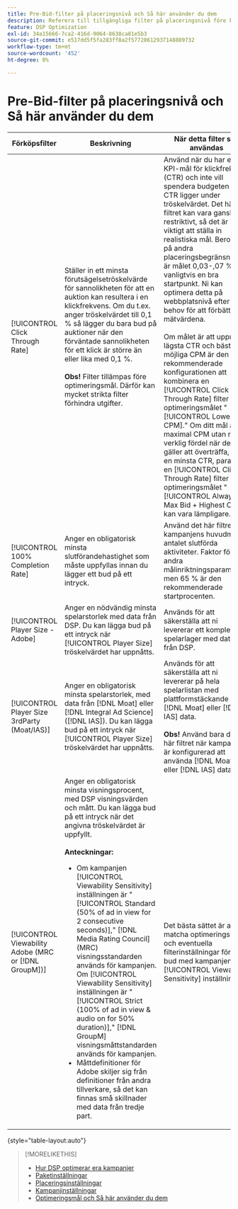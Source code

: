 ```yaml
---
title: Pre-Bid-filter på placeringsnivå och Så här använder du dem
description: Referera till tillgängliga filter på placeringsnivå före köp och se hur du använder dem.
feature: DSP Optimization
exl-id: 34a15666-7ca2-416d-9064-8638ca81e5b3
source-git-commit: e517dd5f5fa283ff8a2f57728612937148889732
workflow-type: tm+mt
source-wordcount: '452'
ht-degree: 0%

---
```


# Pre-Bid-filter på placeringsnivå och Så här använder du dem

| Förköpsfilter | Beskrivning | När detta filter ska användas |
| ---------------| ----------- | ---------------------- |
| [!UICONTROL Click Through Rate] | Ställer in ett minsta förutsägelsetröskelvärde för sannolikheten för att en auktion kan resultera i en klickfrekvens. Om du t.ex. anger tröskelvärdet till 0,1 % så lägger du bara bud på auktioner när den förväntade sannolikheten för ett klick är större än eller lika med 0,1 %.<br><br><b>Obs!</b> Filter tillämpas före optimeringsmål. Därför kan mycket strikta filter förhindra utgifter. | Använd när du har ett KPI-mål för klickfrekvens (CTR) och inte vill spendera budgeten när CTR ligger under tröskelvärdet. Det här filtret kan vara ganska restriktivt, så det är viktigt att ställa in realistiska mål. Beroende på andra placeringsbegränsningar är målet 0,03-,07 % vanligtvis en bra startpunkt. Ni kan optimera detta på webbplatsnivå efter behov för att förbättra mätvärdena.<br><br>Om målet är att uppnå en lägsta CTR och bästa möjliga CPM är den rekommenderade konfigurationen att kombinera en [!UICONTROL Click Through Rate] filter med optimeringsmålet &quot;[!UICONTROL Lowest CPM].&quot; Om ditt mål är en maximal CPM utan någon verklig fördel när det gäller att överträffa, och en minsta CTR, parar du en [!UICONTROL Click Through Rate] filter med optimeringsmålet &quot;[!UICONTROL Always Max Bid + Highest CTR]&quot; kan vara lämpligare. |
| [!UICONTROL 100% Completion Rate] | Anger en obligatorisk minsta slutförandehastighet som måste uppfyllas innan du lägger ett bud på ett intryck. | Använd det här filtret när kampanjens huvudmål är antalet slutförda aktiviteter. Faktor för andra målinriktningsparametrar, men 65 % är den rekommenderade startprocenten. |
| [!UICONTROL Player Size - Adobe] | Anger en nödvändig minsta spelarstorlek med data från DSP. Du kan lägga bud på ett intryck när [!UICONTROL Player Size] tröskelvärdet har uppnåtts. | Används för att säkerställa att ni levererar ett komplett spelarlager med data från DSP. |
| [!UICONTROL Player Size 3rdParty (Moat/IAS)] | Anger en obligatorisk minsta spelarstorlek, med data från [!DNL Moat] eller [!DNL Integral Ad Science] ([!DNL IAS]). Du kan lägga bud på ett intryck när [!UICONTROL Player Size] tröskelvärdet har uppnåtts. | Används för att säkerställa att ni levererar på hela spelarlistan med plattformstäckande [!DNL Moat] eller [!DNL IAS] data.<br><br><b>Obs!</b> Använd bara det här filtret när kampanjen är konfigurerad att använda [!DNL Moat] eller [!DNL IAS] data. |
| [!UICONTROL Viewability Adobe (MRC or [!DNL GroupM])] | Anger en obligatorisk minsta visningsprocent, med DSP visningsvärden och mått. Du kan lägga bud på ett intryck när det angivna tröskelvärdet är uppfyllt.<br><br><b>Anteckningar:</b><ul><li>Om kampanjen [!UICONTROL Viewability Sensitivity] inställningen är &quot;[!UICONTROL Standard (50% of ad in view for 2 consecutive seconds)],&quot; [!DNL Media Rating Council] (MRC) visningsstandarden används för kampanjen. Om [!UICONTROL Viewability Sensitivity] inställningen är &quot;[!UICONTROL Strict (100% of ad in view & audio on for 50% duration)],&quot; [!DNL GroupM] visningsmåttstandarden används för kampanjen.</li><li>Måttdefinitioner för Adobe skiljer sig från definitioner från andra tillverkare, så det kan finnas små skillnader med data från tredje part.</li></ul> | Det bästa sättet är att matcha optimeringsmålet och eventuella filterinställningar före bud med kampanjens [!UICONTROL Viewability Sensitivity] inställning. |

{style="table-layout:auto"}

>[!MORELIKETHIS]
>
>* [Hur DSP optimerar era kampanjer](optimization-how-dsp-optimizes-campaigns.md)
>* [Paketinställningar](/help/dsp/campaign-management/packages/package-settings.md)
>* [Placeringsinställningar](/help/dsp/campaign-management/placements/placement-settings.md)
>* [Kampanjinställningar](/help/dsp/campaign-management/campaigns/campaign-settings.md)
>* [Optimeringsmål och Så här använder du dem](optimization-goals.md)
